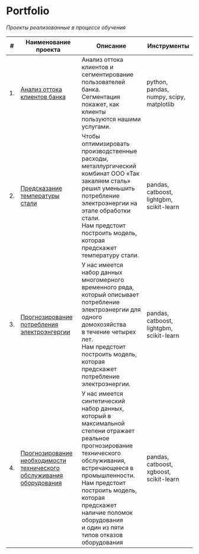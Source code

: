 # Portfolio


*Проекты реализованные в процессе обучения*


| #    | Наименование проекта                | Описание                                                     | Инструменты                                                        |
| ---- | ------------------------------------------------------------ | ------------------------------------------------------------ | ------------------------------------------------------------ |
| 1.   | [Анализ оттока клиентов банка](https://github.com/Lira-Ov/portfolio/blob/master/bank_analysis/bank_analisys.ipynb) | Анализ оттока клиентов и сегментирование пользователей банка. <br/>Сегментация покажет, как клиенты пользуются нашими услугами. | python, pandas, numpy, scipy, matplotlib       |
| 2.   | [Предсказание температуры стали](https://github.com/Lira-Ov/portfolio/blob/master/metallurgy_project/metallurgy_project.ipynb) | Чтобы оптимизировать производственные расходы, <br/>металлургический комбинат ООО «Так закаляем сталь» <br/>решил уменьшить потребление электроэнергии на этапе обработки стали. <br/>Нам предстоит построить модель, которая предскажет температуру стали. |pandas, catboost, lightgbm, scikit-learn     |
| 3.   | [Прогнозирование потребления электроэнгергии](https://github.com/Lira-Ov/portfolio/blob/master/energy_project/energy_project.ipynb) | У нас имеется набор данных многомерного временного ряда, <br/>который описывает потребление электроэнергии для одного домохозяйства<br/> в течение четырех лет. <br/>Нам предстоит построить модель, которая предскажет потребление электроэнергии. |pandas, catboost, lightgbm, scikit-learn     |
| 4.   | [Прогнозирование необходимости технического обслуживания оборудования](https://github.com/Lira-Ov/portfolio/blob/master/engineering_project/engineering_project.ipynb) | У нас имеется синтетический набор данных, <br/>который в максимальной степени отражает реальное прогнозирование <br/>технического обслуживания, встречающееся в промышленности. <br/>Нам предстоит построить модель, которая предскажет наличие поломок оборудования <br/>и один из пяти типов отказов оборудования |pandas, catboost, xgboost, scikit-learn     |





